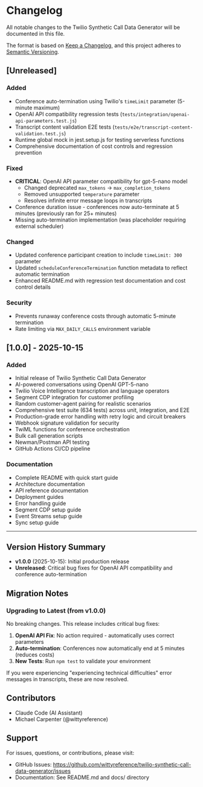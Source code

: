 # Changelog

All notable changes to the Twilio Synthetic Call Data Generator will be documented in this file.

The format is based on [Keep a Changelog](https://keepachangelog.com/en/1.0.0/),
and this project adheres to [Semantic Versioning](https://semver.org/spec/v2.0.0.html).

## [Unreleased]

### Added
- Conference auto-termination using Twilio's `timeLimit` parameter (5-minute maximum)
- OpenAI API compatibility regression tests (`tests/integration/openai-api-parameters.test.js`)
- Transcript content validation E2E tests (`tests/e2e/transcript-content-validation.test.js`)
- Runtime global mock in jest.setup.js for testing serverless functions
- Comprehensive documentation of cost controls and regression prevention

### Fixed
- **CRITICAL**: OpenAI API parameter compatibility for gpt-5-nano model
  - Changed deprecated `max_tokens` → `max_completion_tokens`
  - Removed unsupported `temperature` parameter
  - Resolves infinite error message loops in transcripts
- Conference duration issue - conferences now auto-terminate at 5 minutes (previously ran for 25+ minutes)
- Missing auto-termination implementation (was placeholder requiring external scheduler)

### Changed
- Updated conference participant creation to include `timeLimit: 300` parameter
- Updated `scheduleConferenceTermination` function metadata to reflect automatic termination
- Enhanced README.md with regression test documentation and cost control details

### Security
- Prevents runaway conference costs through automatic 5-minute termination
- Rate limiting via `MAX_DAILY_CALLS` environment variable

## [1.0.0] - 2025-10-15

### Added
- Initial release of Twilio Synthetic Call Data Generator
- AI-powered conversations using OpenAI GPT-5-nano
- Twilio Voice Intelligence transcription and language operators
- Segment CDP integration for customer profiling
- Random customer-agent pairing for realistic scenarios
- Comprehensive test suite (634 tests) across unit, integration, and E2E
- Production-grade error handling with retry logic and circuit breakers
- Webhook signature validation for security
- TwiML functions for conference orchestration
- Bulk call generation scripts
- Newman/Postman API testing
- GitHub Actions CI/CD pipeline

### Documentation
- Complete README with quick start guide
- Architecture documentation
- API reference documentation
- Deployment guides
- Error handling guide
- Segment CDP setup guide
- Event Streams setup guide
- Sync setup guide

---

## Version History Summary

- **v1.0.0** (2025-10-15): Initial production release
- **Unreleased**: Critical bug fixes for OpenAI API compatibility and conference auto-termination

## Migration Notes

### Upgrading to Latest (from v1.0.0)

No breaking changes. This release includes critical bug fixes:

1. **OpenAI API Fix**: No action required - automatically uses correct parameters
2. **Auto-termination**: Conferences now automatically end at 5 minutes (reduces costs)
3. **New Tests**: Run `npm test` to validate your environment

If you were experiencing "experiencing technical difficulties" error messages in transcripts, these are now resolved.

## Contributors

- Claude Code (AI Assistant)
- Michael Carpenter (@wittyreference)

## Support

For issues, questions, or contributions, please visit:
- GitHub Issues: https://github.com/wittyreference/twilio-synthetic-call-data-generator/issues
- Documentation: See README.md and docs/ directory
